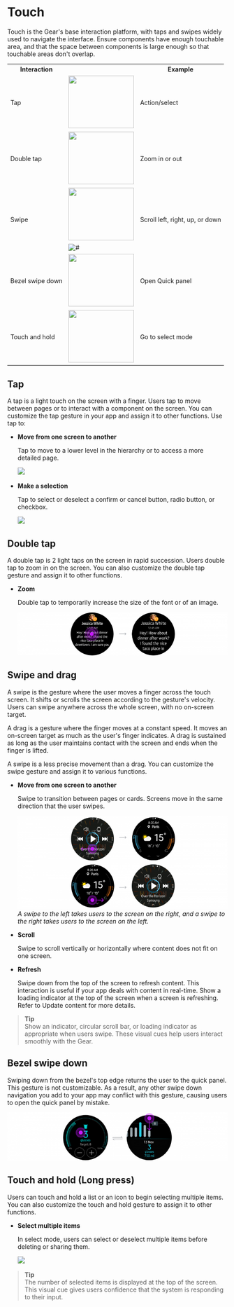 # Touch

Touch is the Gear's base interaction platform, with taps and swipes widely used to navigate the interface. Ensure components have enough touchable area, and that the space between components is large enough so that touchable areas don't overlap.



<table>
     <tr>
       <th> Interaction </th>
       <th> </th>
       <th> Example </th>
     </tr>
     <tr>
       <td> Tap </td>
       <td> <img height="120" src="media/interaction_7.1.0_1-150x120.png" width="150" /> </td>
       <td> Action/select </td>
     </tr>
     <tr>
       <td> Double tap </td>
       <td> <img height="120" src="media/interaction_7.1.0_2-150x120.png" width="150" /> </td>
       <td> Zoom in or out </td>
     </tr>
     <tr>
       <td rowspan="2"> Swipe </td>
       <td> <img height="120" src="media/interaction_7.1.0_3-150x120.png" width="150" /></td>
       <td rowspan="2"> Scroll left, right, up, or down </td>
     </tr>
     <tr>
        <td> <img alt="#" height="120" src="media/interaction_7.1.0_4-150x120.png" width="150" /> </td>
     </tr>
     <tr>
       <td> Bezel swipe down </td>
       <td> <img height="120" src="media/interaction_7.1.0_4-150x120.png" width="150" /> </td>
       <td> Open Quick panel </td>
     </tr>
     <tr>
       <td> Touch and hold </td>
       <td> <img height="120" src="media/interaction_7.1.0_5-150x120.png" width="150" /> </td>
       <td> Go to select mode </td>
     </tr>
</table>


## Tap

A tap is a light touch on the screen with a finger. Users tap to move between pages or to interact with a component on the screen. You can customize the tap gesture in your app and assign it to other functions. Use tap to:

-   **Move from one screen to another**

    Tap to move to a lower level in the hierarchy or to access a more detailed page.

    ![](media/interaction_7.1.1_1-850x174.png)  

-   **Make a selection**

    Tap to select or deselect a confirm or cancel button, radio button, or checkbox.

    ![](media/interaction_7.1.1_2-850x174.png)

## Double tap

A double tap is 2 light taps on the screen in rapid succession. Users double tap to zoom in on the screen. You can also customize the double tap gesture and assign it to other functions.

-   **Zoom**

    Double tap to temporarily increase the size of the font or of an image.

    ![](media/7.1.2-800x165.png)

<a name="swipe"></a>    
## Swipe and drag

A swipe is the gesture where the user moves a finger across the touch screen. It shifts or scrolls the screen according to the gesture's velocity. Users can swipe anywhere across the whole screen, with no on-screen target.

A drag is a gesture where the finger moves at a constant speed. It moves an on-screen target as much as the user's finger indicates. A drag is sustained as long as the user maintains contact with the screen and ends when the finger is lifted.

A swipe is a less precise movement than a drag. You can customize the swipe gesture and assign it to various functions.

-   **Move from one screen to another**

    Swipe to transition between pages or cards. Screens move in the same direction that the user swipes.

    ![](media/7.1.3_4-800x353.png)      
    *A swipe to the left takes users to the screen on the right, and a swipe to the right takes users to the screen on the left.*

-   **Scroll**

    Swipe to scroll vertically or horizontally where content does not fit on one screen.

-   **Refresh**

    Swipe down from the top of the screen to refresh content. This interaction is useful if your app deals with content in real-time. Show a loading indicator at the top of the screen when a screen is refreshing. Refer to Update content for more details.


> **Tip**  
> Show an indicator, circular scroll bar, or loading indicator as appropriate when users swipe. These visual cues help users interact smoothly with the Gear.


## Bezel swipe down

Swiping down from the bezel's top edge returns the user to the quick panel. This gesture is not customizable. As a result, any other swipe down navigation you add to your app may conflict with this gesture, causing users to open the quick panel by mistake.


![](media/7.1.4-800x175.png)

<a name="longpress"></a>
## Touch and hold (Long press)

Users can touch and hold a list or an icon to begin selecting multiple items. You can also customize the touch and hold gesture to assign it to other functions.

-   **Select multiple items**

    In select mode, users can select or deselect multiple items before deleting or sharing them.

    ![](media/interaction_7.1.5-850x174.png)


> **Tip**  
> The number of selected items is displayed at the top of the screen. This visual cue gives users confidence that the system is responding to their input.

